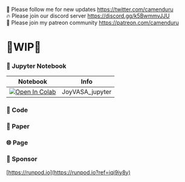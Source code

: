 🐣 Please follow me for new updates https://twitter.com/camenduru <br />
🔥 Please join our discord server https://discord.gg/k5BwmmvJJU <br />
🥳 Please join my patreon community https://patreon.com/camenduru <br />

# 🚦WIP🚦

### 🍊 Jupyter Notebook

| Notebook | Info
| --- | --- |
[![Open In Colab](https://colab.research.google.com/assets/colab-badge.svg)](https://colab.research.google.com/github/camenduru/JoyVASA-jupyter/blob/main/JoyVASA_jupyter.ipynb) | JoyVASA_jupyter

### 🧬 Code

### 📄 Paper

### 🌐 Page

### 🏢 Sponsor
[https://runpod.io](https://runpod.io?ref=iqi9iy8y)
